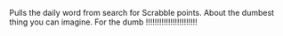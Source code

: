 Pulls the daily word from search for Scrabble points. About the dumbest thing you can imagine. For the dumb !!!!!!!!!!!!!!!!!!!!!!!
